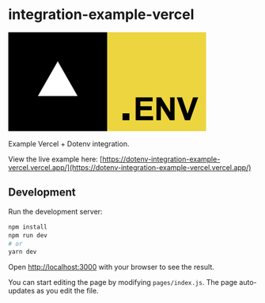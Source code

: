 # integration-example-vercel

<img src="https://raw.githubusercontent.com/dotenv-org/integration-example-vercel/master/vercel.png" alt="vercel" /><img src="https://raw.githubusercontent.com/dotenv-org/integration-example-vercel/master/dotenv.png" alt="dotenv" />

Example Vercel + Dotenv integration.

View the live example here: [https://dotenv-integration-example-vercel.vercel.app/](https://dotenv-integration-example-vercel.vercel.app/)

## Development

Run the development server:

```bash
npm install
npm run dev
# or
yarn dev
```

Open [http://localhost:3000](http://localhost:3000) with your browser to see the result.

You can start editing the page by modifying `pages/index.js`. The page auto-updates as you edit the file.
